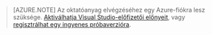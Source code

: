 
> [AZURE.NOTE]
> Az oktatóanyag elvégzéséhez egy Azure-fiókra lesz szüksége. <a href="/pricing/member-offers/msdn-benefits-details/" target="_blank">Aktiválhatja Visual Studio-előfizetői előnyeit</a>, vagy <a href="/pricing/free-trial/" target="_blank">regisztrálhat egy ingyenes próbaverzióra</a>.


<!--HONumber=Sep16_HO4-->


